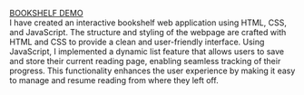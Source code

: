  <a href="https://anvitha-samineni.github.io/Bookshelf/">BOOKSHELF DEMO </a><br>
I have created an interactive bookshelf web application using HTML, CSS, and JavaScript. The structure and styling of the webpage are crafted with HTML and CSS to provide a clean and user-friendly interface. Using JavaScript, I implemented a dynamic list feature that allows users to save and store their current reading page, enabling seamless tracking of their progress. This functionality enhances the user experience by making it easy to manage and resume reading from where they left off.
